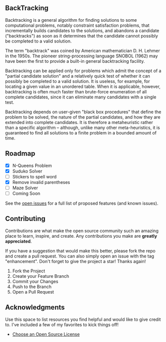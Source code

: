 ## BackTracking

Backtracking is a general algorithm for finding solutions to some computational problems, notably constraint satisfaction problems, that incrementally builds candidates to the solutions, and abandons a candidate ("backtracks") as soon as it determines that the candidate cannot possibly be completed to a valid solution.

The term "backtrack" was coined by American mathematician D. H. Lehmer in the 1950s. The pioneer string-processing language SNOBOL (1962) may have been the first to provide a built-in general backtracking facility.

Backtracking can be applied only for problems which admit the concept of a "partial candidate solution" and a relatively quick test of whether it can possibly be completed to a valid solution. It is useless, for example, for locating a given value in an unordered table. When it is applicable, however, backtracking is often much faster than brute-force enumeration of all complete candidates, since it can eliminate many candidates with a single test.

Backtracking depends on user-given "black box procedures" that define the problem to be solved, the nature of the partial candidates, and how they are extended into complete candidates. It is therefore a metaheuristic rather than a specific algorithm – although, unlike many other meta-heuristics, it is guaranteed to find all solutions to a finite problem in a bounded amount of time.

## Roadmap

- [x] N-Queens Problem
- [x] Suduko Solver
- [ ] Stickers to spell word
- [x] Remove invalid parentheses
- [ ] Maze Solver
- [ ] Coming Soon

See the [open issues](https://github.com/ManojTGN/BackTracking/issues) for a full list of proposed features (and known issues).

## Contributing

Contributions are what make the open source community such an amazing place to learn, inspire, and create. Any contributions you make are **greatly appreciated**.

If you have a suggestion that would make this better, please fork the repo and create a pull request. You can also simply open an issue with the tag "enhancement".
Don't forget to give the project a star! Thanks again!

1. Fork the Project
2. Create your Feature Branch 
3. Commit your Changes 
4. Push to the Branch 
5. Open a Pull Request

## Acknowledgments

Use this space to list resources you find helpful and would like to give credit to. I've included a few of my favorites to kick things off!
* [Choose an Open Source License](https://choosealicense.com)